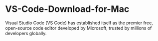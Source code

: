# VS-Code-Download-for-Mac
Visual Studio Code (VS Code) has established itself as the premier free, open-source code editor developed by Microsoft, trusted by millions of developers globally.
